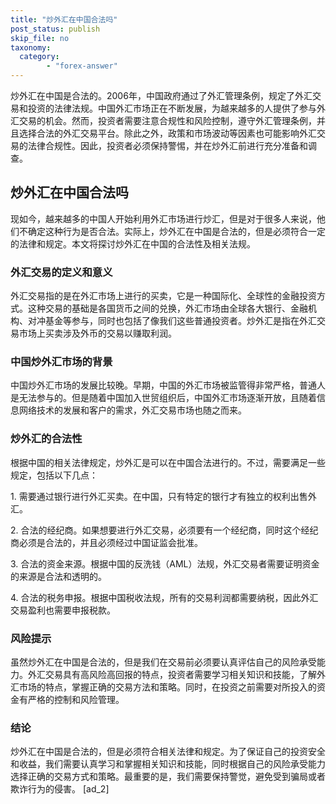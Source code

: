 ```yaml
---
title: "炒外汇在中国合法吗"
post_status: publish
skip_file: no
taxonomy:
  category:
        - "forex-answer"
---
```


炒外汇在中国是合法的。2006年，中国政府通过了外汇管理条例，规定了外汇交易和投资的法律法规。中国外汇市场正在不断发展，为越来越多的人提供了参与外汇交易的机会。然而，投资者需要注意合规性和风险控制，遵守外汇管理条例，并且选择合法的外汇交易平台。除此之外，政策和市场波动等因素也可能影响外汇交易的法律合规性。因此，投资者必须保持警惕，并在炒外汇前进行充分准备和调查。

## 炒外汇在中国合法吗

现如今，越来越多的中国人开始利用外汇市场进行炒汇，但是对于很多人来说，他们不确定这种行为是否合法。实际上，炒外汇在中国是合法的，但是必须符合一定的法律和规定。本文将探讨炒外汇在中国的合法性及相关法规。

### 外汇交易的定义和意义

外汇交易指的是在外汇市场上进行的买卖，它是一种国际化、全球性的金融投资方式。这种交易的基础是各国货币之间的兑换，外汇市场由全球各大银行、金融机构、对冲基金等参与，同时也包括了像我们这些普通投资者。炒外汇是指在外汇交易市场上买卖涉及外币的交易以赚取利润。

### 中国炒外汇市场的背景

中国炒外汇市场的发展比较晚。早期，中国的外汇市场被监管得非常严格，普通人是无法参与的。但是随着中国加入世贸组织后，中国外汇市场逐渐开放，且随着信息网络技术的发展和客户的需求，外汇交易市场也随之而来。

### 炒外汇的合法性

根据中国的相关法律规定，炒外汇是可以在中国合法进行的。不过，需要满足一些规定，包括以下几点：

1\. 需要通过银行进行外汇买卖。在中国，只有特定的银行才有独立的权利出售外汇。

2\. 合法的经纪商。如果想要进行外汇交易，必须要有一个经纪商，同时这个经纪商必须是合法的，并且必须经过中国证监会批准。

3\. 合法的资金来源。根据中国的反洗钱（AML）法规，外汇交易者需要证明资金的来源是合法和透明的。

4\. 合法的税务申报。根据中国税收法规，所有的交易利润都需要纳税，因此外汇交易盈利也需要申报税款。

### 风险提示

虽然炒外汇在中国是合法的，但是我们在交易前必须要认真评估自己的风险承受能力。外汇交易具有高风险高回报的特点，投资者需要学习相关知识和技能，了解外汇市场的特点，掌握正确的交易方法和策略。同时，在投资之前需要对所投入的资金有严格的控制和风险管理。

### 结论

炒外汇在中国是合法的，但是必须符合相关法律和规定。为了保证自己的投资安全和收益，我们需要认真学习和掌握相关知识和技能，同时根据自己的风险承受能力选择正确的交易方式和策略。最重要的是，我们需要保持警觉，避免受到骗局或者欺诈行为的侵害。 \[ad\_2\]
